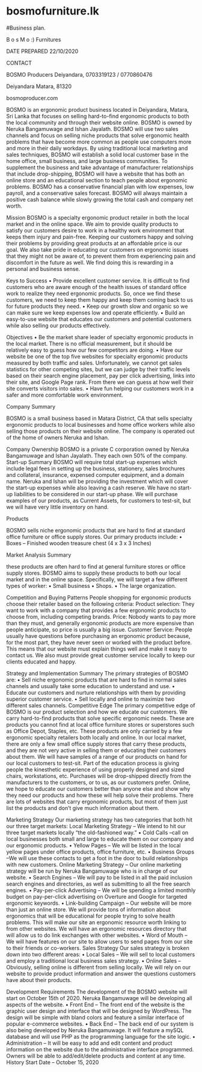 # bosmofurniture.lk
#Business plan.

B o s M o  :) Furnitures  






DATE PREPARED
22/10/2020




CONTACT

BOSMO Producers
Deiyandara,
0703319123 / 0770860476

Deiyandara
Matara, 81320

bosmoproducer.com










BOSMO is an ergonomic product business located in Deiyandara, Matara, Sri Lanka that focuses on selling hard-to-find ergonomic products to both the local community and through their website online. BOSMO is owned by Neruka Bangamuwage and Ishan Jayalath.
BOSMO will use two sales channels and focus on selling niche products that solve ergonomic health problems that have become more common as people use computers more and more in their daily workdays. By using traditional local marketing and sales techniques, BOSMO will establish a solid local customer base in the home office, small business, and large business communities. To supplement the business and take advantage of manufacturer relationships that include drop-shipping, BOSMO will have a website that has both an online store and an educational section to teach people about ergonomic problems.
BOSMO has a conservative financial plan with low expenses, low payroll, and a conservative sales forecast. BOSMO will always maintain a positive cash balance while slowly growing the total cash and company net worth.


Mission
BOSMO is a specialty ergonomic product retailer in both the local market and in the online space. We aim to provide quality products to satisfy our customers desire to work in a healthy work environment that keeps them injury and pain-free. Keeping our customers happy and solving their problems by providing great products at an affordable price is our goal.
We also take pride in educating our customers on ergonomic issues that they might not be aware of, to prevent them from experiencing pain and discomfort in the future as well. We find doing this is rewarding in a personal and business sense.




Keys to Success
•	Provide excellent customer service. It is difficult to find customers who are aware enough of the health issues of standard office work to realize they need ergonomic products. So, once we find these customers, we need to keep them happy and keep them coming back to us for future products they need.
•	Keep our growth slow and organic so we can make sure we keep expenses low and operate efficiently.
•	Build an easy-to-use website that educates our customers and potential customers while also selling our products effectively.

Objectives
•	Be the market share leader of specialty ergonomic products in the local market. There is no official measurement, but it should be relatively easy to guess how our few competitors are doing.
•	Have our website be one of the top five websites for specialty ergonomic products measured by both traffic and sales. Unfortunately, we cannot get sales statistics for other competing sites, but we can judge by their traffic levels based on their search engine placement, pay per click advertising, links into their site, and Google Page rank. From there we can guess at how well their site converts visitors into sales.
•	Have fun helping our customers work in a safer and more comfortable work environment.



Company Summary 


BOSMO is a small business based in Matara District, CA that sells specialty ergonomic products to local businesses and home office workers while also selling those products on their website online. The company is operated out of the home of owners Neruka and Ishan.

Company Ownership
BOSMO is a private C corporation owned by Neruka Bangamuwage and Ishan Jayalath. They each own 50% of the company.
Start-up Summary
BOSMO will require total start-up expenses which include legal fees in setting up the business, stationery, sales brochures and collateral, insurance, expensed computer equipment, and a domain name.
Neruka and Ishan will be providing the investment which will cover the start-up expenses while also leaving a cash reserve. We have no start-up liabilities to be considered in our start-up phase. We will purchase examples of our products, as Current Assets, for customers to test-sit, but we will have very little inventory on hand.

Products

BOSMO sells niche ergonomic products that are hard to find at standard office furniture or office supply stores. Our primary products include:
•	Boxes – Finished wooden treasure chest (4 x 3 x 3 Inches)


Market Analysis Summary 

these products are often hard to find at general furniture stores or office supply stores. BOSMO aims to supply these products to both our local market and in the online space.
Specifically, we will target a few different types of worker:
•	Small business
•	Shops.
•	The large organization.

Competition and Buying Patterns
People shopping for ergonomic products choose their retailer based on the following criteria:
Product selection: They want to work with a company that provides a few ergonomic products to choose from, including competing brands.
Price: Nobody wants to pay more than they must, and generally ergonomic products are more expensive than people anticipate, so price is usually a big issue.
Customer Service: People usually have questions before purchasing an ergonomic product because, for the most part, they have never seen or worked with the product before. This means that our website must explain things well and make it easy to contact us. We also must provide great customer service locally to keep our clients educated and happy.


Strategy and Implementation Summary
The primary strategies of BOSMO are:
•	Sell niche ergonomic products that are hard to find in normal sales channels and usually take some education to understand and use.
•	Educate our customers and nurture relationships with them by providing superior customer service.
•	Sell locally and online to maximize two different sales channels.
 Competitive Edge
The primary competitive edge of BOSMO is our product selection and how we educate our customers. We carry hard-to-find products that solve specific ergonomic needs. These are products you cannot find at local office furniture stores or superstores such as Office Depot, Staples, etc. These products are only carried by a few ergonomic specialty retailers both locally and online. In our local market, there are only a few small office supply stores that carry these products, and they are not very active in selling them or educating their customers about them.
We will have samples of a range of our products on hand for our local customers to test-sit. Part of the education process is giving people the kinesthetic experience of using properly designed and sized chairs, workstations, etc. Purchases will be drop-shipped directly from the manufacturers to the customers, or to us, as our customers prefer. 
Online, we hope to educate our customers better than anyone else and show why they need our products and how these will help solve their problems. There are lots of websites that carry ergonomic products, but most of them just list the products and don’t give much information about them. 



Marketing Strategy
Our marketing strategy has two categories that both hit our three target markets:
Local Marketing Strategy – We intend to hit our three target markets locally “the old-fashioned way.” 
•	Cold Calls –call on local businesses both small and large to educate them on our company and our ergonomic products.
•	Yellow Pages – We will be listed in the local yellow pages under office products, office furniture, etc.
•	Business Groups –We will use these contacts to get a foot in the door to build relationships with new customers.
Online Marketing Strategy – Our online marketing strategy will be run by Neruka Bangamuwage who is in charge of our website.
•	Search Engines – We will pay to be listed in all the paid inclusion search engines and directories, as well as submitting to all the free search engines.
•	Pay-per-click Advertising – We will be spending a limited monthly budget on pay-per-click advertising on Overture and Google for targeted ergonomic keywords.
•	Link-building Campaign – Our website will be more than just an online store. We will provide tons of information about ergonomics that will be educational for people trying to solve health problems. This will make our site an ergonomic resource worth linking to from other websites. We will have an ergonomic resources directory that will allow us to do link exchanges with other websites.
•	Word of Mouth – We will have features on our site to allow users to send pages from our site to their friends or co-workers.
Sales Strategy
Our sales strategy is broken down into two different areas:
•	Local Sales – We will sell to local customers and employ a traditional local business sales strategy. 
•	Online Sales – Obviously, selling online is different from selling locally. We will rely on our website to provide product information and answer the questions customers have about their products. 




Development Requirements
The development of the BOSMO website will start on October 15th of 2020. Neruka Bangamuwage will be developing all aspects of the website.
•	Front End – The front end of the website is the graphic user design and interface that will be designed by WordPress. The design will be simple with bland colors and feature a similar interface of popular e-commerce websites.
•	Back End – The back end of our system is also being developed by Neruka Bangamuwage. It will feature a mySQL database and will use PHP as the programming language for the site logic. 
•	Administration – It will be easy to add and edit content and product information on the website due to the administrative interface programmed. Owners will be able to add/edit/delete products and content at any time.
History
Start Date – October 15, 2020





